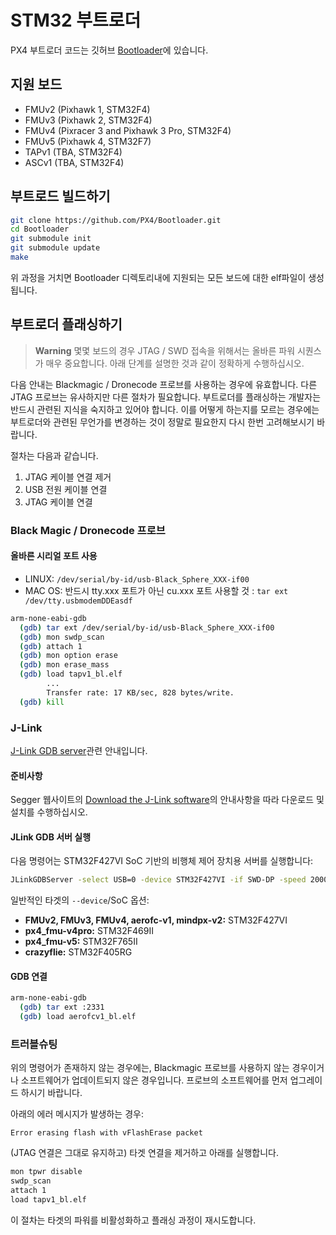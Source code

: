 # STM32 부트로더

PX4 부트로더 코드는 깃허브 [Bootloader](https://github.com/px4/bootloader)에 있습니다.

## 지원 보드

* FMUv2 (Pixhawk 1, STM32F4)
* FMUv3 (Pixhawk 2, STM32F4)
* FMUv4 (Pixracer 3 and Pixhawk 3 Pro, STM32F4)
* FMUv5 (Pixhawk 4, STM32F7)
* TAPv1 (TBA, STM32F4)
* ASCv1 (TBA, STM32F4)

## 부트로드 빌드하기

```bash
git clone https://github.com/PX4/Bootloader.git
cd Bootloader
git submodule init
git submodule update
make
```

위 과정을 거치면 Bootloader 디렉토리내에 지원되는 모든 보드에 대한 elf파일이 생성됩니다.

## 부트로더 플래싱하기

> **Warning** 몇몇 보드의 경우 JTAG / SWD 접속을 위해서는 올바른 파워 시퀀스가 매우 중요합니다. 아래 단계를 설명한 것과 같이 정확하게 수행하십시오.

다음 안내는 Blackmagic / Dronecode 프로브를 사용하는 경우에 유효합니다. 다른 JTAG 프로브는 유사하지만 다른 절차가 필요합니다. 부트로더를 플래싱하는 개발자는 반드시 관련된 지식을 숙지하고 있어야 합니다. 이를 어떻게 하는지를 모르는 경우에는 부트로더와 관련된 무언가를 변경하는 것이 정말로 필요한지 다시 한번 고려해보시기 바랍니다.

절차는 다음과 같습니다.

1. JTAG 케이블 연결 제거
2. USB 전원 케이블 연결
3. JTAG 케이블 연결

### Black Magic / Dronecode 프로브

#### 올바른 시리얼 포트 사용

* LINUX: `/dev/serial/by-id/usb-Black_Sphere_XXX-if00`
* MAC OS: 반드시 tty.xxx 포트가 아닌 cu.xxx 포트 사용할 것 : `tar ext /dev/tty.usbmodemDDEasdf`

```bash
arm-none-eabi-gdb
  (gdb) tar ext /dev/serial/by-id/usb-Black_Sphere_XXX-if00
  (gdb) mon swdp_scan
  (gdb) attach 1
  (gdb) mon option erase
  (gdb) mon erase_mass
  (gdb) load tapv1_bl.elf
        ...
        Transfer rate: 17 KB/sec, 828 bytes/write.
  (gdb) kill
```

### J-Link

[J-Link GDB server](https://www.segger.com/jlink-gdb-server.html)관련 안내입니다.

#### 준비사항

Segger 웹사이트의 [Download the J-Link software](https://www.segger.com/downloads/jlink)의 안내사항을 따라 다운로드 및 설치를 수행하십시오.

#### JLink GDB 서버 실행

다음 명령어는 STM32F427VI SoC 기반의 비행체 제어 장치용 서버를 실행합니다: 

```bash
JLinkGDBServer -select USB=0 -device STM32F427VI -if SWD-DP -speed 20000
```

일반적인 타겟의 `--device`/SoC 옵션:

* **FMUv2, FMUv3, FMUv4, aerofc-v1, mindpx-v2:** STM32F427VI
* **px4_fmu-v4pro:** STM32F469II
* **px4_fmu-v5:** STM32F765II
* **crazyflie:** STM32F405RG

#### GDB 연결

```bash
arm-none-eabi-gdb
  (gdb) tar ext :2331
  (gdb) load aerofcv1_bl.elf
```

### 트러블슈팅

위의 명령어가 존재하지 않는 경우에는, Blackmagic 프로브를 사용하지 않는 경우이거나 소프트웨어가 업데이트되지 않은 경우입니다. 프로브의 소프트웨어를 먼저 업그레이드 하시기 바랍니다.

아래의 에러 메시지가 발생하는 경우:

    Error erasing flash with vFlashErase packet
    

(JTAG 연결은 그대로 유지하고) 타겟 연결을 제거하고 아래를 실행합니다.

```bash
mon tpwr disable
swdp_scan
attach 1
load tapv1_bl.elf
```

이 절차는 타겟의 파워를 비활성화하고 플래싱 과정이 재시도합니다.